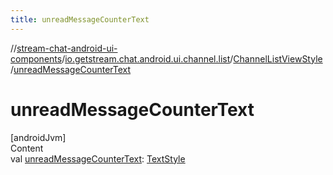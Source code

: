 ```yaml
---
title: unreadMessageCounterText
---
```

//[stream-chat-android-ui-components](../../../index.md)/[io.getstream.chat.android.ui.channel.list](../index.md)/[ChannelListViewStyle](index.md)/[unreadMessageCounterText](unreadMessageCounterText.md)



# unreadMessageCounterText  
[androidJvm]  
Content  
val [unreadMessageCounterText](unreadMessageCounterText.md): [TextStyle](../../io.getstream.chat.android.ui.common.style/TextStyle/index.md)  



